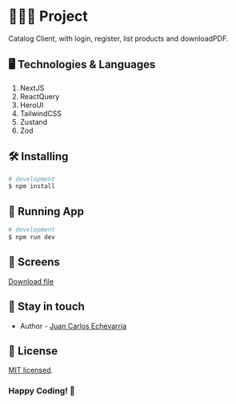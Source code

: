 # 👨🏻‍💻 Project

Catalog Client, with login, register, list products and downloadPDF.

## 🖥 Technologies & Languages

1. NextJS
2. ReactQuery
3. HeroUI
4. TailwindCSS
5. Zustand
5. Zod

## 🛠 Installing

```bash
# development
$ npm install
```

## 🍏 Running App

```bash
# development
$ npm run dev
```

## 🪪 Screens

[Download file](https://raw.githubusercontent.com/CarlosEnrique103/catalog_api/main/catalog.pdf)


## 🐨 Stay in touch

- Author - [Juan Carlos Echevarria](https://juancarlosechevarria.netlify.app/)

## 🪪 License

[MIT licensed](LICENSE).

### Happy Coding! 🚀